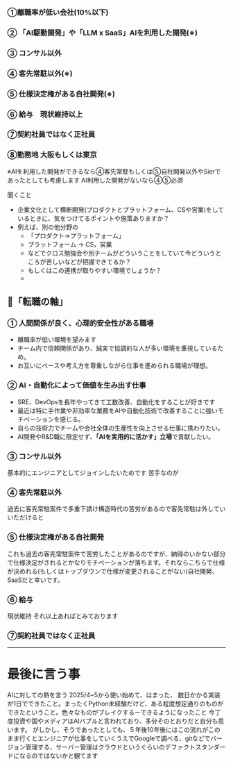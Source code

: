 

### ①離職率が低い会社(10%以下)
### ② 「AI駆動開発」や「LLM x SaaS」AIを利用した開発(※)
### ③ コンサル以外
### ④ 客先常駐以外(※)
### ⑤ 仕様決定権がある自社開発(※)
### ⑥ 給与　現状維持以上
### ⑦契約社員ではなく正社員
### ⑧勤務地 大阪もしくは東京

※AIを利用した開発ができるなら④客先常駐もしくは⑤自社開発以外やSierであったとしても考慮します
AI利用した開発がないなら④⑤必須



聞くこと
* 企業文化として横断開発(プロダクトとプラットフォーム、CSや営業)をしているときに、気をつけてるポイントや施策ありますか？
* 例えば、別の他分野の
	* 「プロダクト→プラットフォーム」
	* プラットフォーム → CS，営業
	* などでクロス勉強会や別チームがどういうことをしていて今どういうところが苦しいなどが把握できてるか？
	* もしくはこの連携が取りやすい環境でしょうか？
	* 


## 🎯「転職の軸」

### ① 人間関係が良く、心理的安全性がある職場

- 離職率が低い環境を望みます
- チーム内で信頼関係があり、誠実で協調的な人が多い環境を重視しているため。
- お互いにペースや考え方を尊重しながら仕事を進められる職場が理想。

### ② AI・自動化によって価値を生み出す仕事

- SRE、DevOpsを長年やってきて工数改善、自動化をすることが好きです
- 最近は特に手作業や非効率な業務をAIや自動化技術で改善することに強いモチベーションを感じる。    
- 自らの技術力でチームや会社全体の生産性を向上させる仕事に携わりたい。
- AI開発やR&D職に限定せず、**「AIを実用的に活かす」立場**で貢献したい。

### ③ コンサル以外
基本的にエンジニアとしてジョインしたいためです
苦手なのが
### ④ 客先常駐以外
過去に客先常駐案件で多重下請け構造時代の苦労があるので客先常駐は外していいただけると
### ⑤ 仕様決定権がある自社開発

これも過去の客先常駐案件で苦労したことがあるのですが、納得のいかない部分で仕様決定がされるとかなりモチベーションが落ちます。それならこちらで仕様が決めれる(もしくはトップダウンで仕様が変更されることがない)自社開発、SaaSだと幸いです。
### ⑥ 給与

現状維持 それ以上あればとみております

### ⑦契約社員ではなく正社員


-----

# 最後に言う事
AIに対しての熱を言う
2025/4~5から使い始めて、はまった、
数日かかる実装が1日でできたこと。まったくPython未経験だけど、ある程度想定通りのものができたということ。色々なものがブレイクするーできるようになったこと
今丁度投資や国やメディアはAIバブルと言われており、多分そのとおりだと自分も思います。
がしかし、そうであったとしても、５年後10年後にはこの流れがこのまま行くとエンジニアが仕事をしていくうえでGoogleで調べる、gitなどでバージョン管理する、サーバー管理はクラウドというぐらいのデファクトスタンダードになるのではないかと観てます
